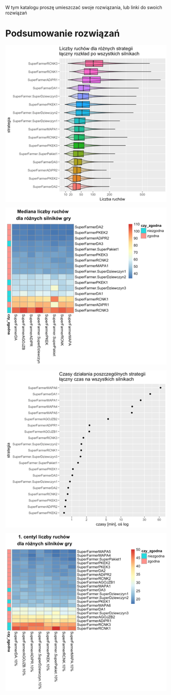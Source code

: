 W tym katalogu proszę umieszczać swoje rozwiązania, lub linki do swoich rozwiązań


# Podsumowanie rozwiązań

![](rozkladLiczbyRuchow.png)

![](medianaLiczbyRuchowNaSilniki.png)

![](czasDzialaniaStrategii.png)

![](centyl1LiczbyRuchowNaSilniki.png)



